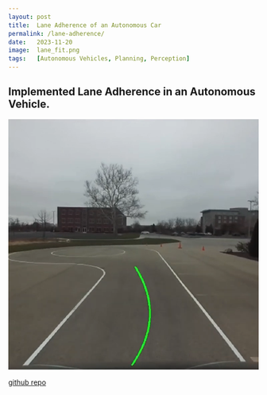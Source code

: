 ```yaml
---
layout: post
title:  Lane Adherence of an Autonomous Car
permalink: /lane-adherence/
date:   2023-11-20
image:  lane_fit.png
tags:   [Autonomous Vehicles, Planning, Perception]
---
```

## Implemented Lane Adherence in an Autonomous Vehicle.

![lane fit](../img/lane_fit.png)

[github repo](https://github.com/ashwath-karthikeyan/lane-adherence.git)